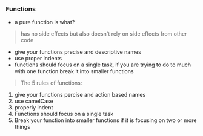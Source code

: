 ### Functions
- a pure function is what?
> has no side effects but also doesn't rely on side effects from other code
- give your functions precise and descriptive names
- use proper indents
- functions should focus on a single task, if you are trying to do to much with one function break it into smaller functions

> The 5 rules of functions:
1. give your functions percise and action based names
2. use camelCase
3. properly indent
4. Functions should focus on a single task
5. Break your function into smaller functions if it is focusing on two or more things